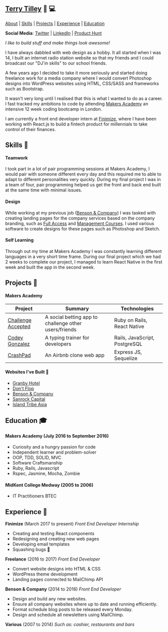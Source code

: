## [Terry Tilley](http://terrytilley.com/) 🎨 💻

[About](#about-) | [Skills](#skills-) | [Projects](#projects-) |
[Experience](#experience-) | [Education](#education-)

**Social Media**: [Twitter](https://twitter.com/terrytilley8) | [LinkedIn](https://www.linkedin.com/in/terrytilley/) | [Product Hunt](https://www.producthunt.com/@terrytilley8)

*I like to build stuff and make things look awesome!*

I have always dabbled with web design as a hobby. It all started when I was 14, I built an internet radio station website so that my friends and I could broadcast our "DJ'in skills" to our school friends.

A few years ago I decided to take it more seriously and started doing freelance work for a media company where I would convert Photoshop designs into WordPress websites using HTML, CSS/SASS and frameworks such as Bootstrap.

It wasn't very long until I realised that this is what I wanted to do as a career. I fast tracked my ambitions to code by attending [Makers Academy](http://www.makersacademy.com/) an intensive 12 week coding bootcamp in London.

I am currently a front end developer intern at [Finimize](http://www.finimize.com), where I have been working with React.js to build a fintech product for millennials to take control of their finances.

## Skills 🤹

#### Teamwork
I took part in a lot of pair programming sessions at Makers Academy, I would pair with someone different every day and this required me to able to adapt to different personalities very quickly. During my final project I was in a team of four, pair programming helped us get the front and back end built at the same time with minimal issues.

#### Design
While working at my previous job ([Benson & Company](http://www.bensoncompany.co.uk)) I was tasked with creating landing pages for the company services based on the company branding, such as [Full Access](http://full-access.co.uk/) and [Management Courses](http://www.managementcourseslondon.com/). I used various software to create designs for these pages such as Photoshop and Sketch.

#### Self Learning
Through out my time at Makers Academy I was constantly learning different languages in a very short time frame. During our final project which we had 2 weeks to complete our project, I managed to learn React Native in the first week and built the app in the second week.

## Projects 📝

#### Makers Academy
| Project | Summary | Technologies |
|---------------------------------------------------------------------------------------------------------------------------------|--------------------------------------------------------------------------------------------------|-------------------------------------------------------|
| [Challenge Accepted](https://github.com/challenge-accepted-team) | A social betting app to challenge other users/friends  | Ruby on Rails, React Native |
| [Codey Gonzalez](https://github.com/terrytilley/codey-gonzalez) | A typing trainer for developers | Rails, JavaScript, PostgreSQL |
| [CrashPad](https://github.com/terrytilley/crashpad) | An Airbnb clone web app | Express JS, Sequelize |

#### Websites I've Built 🔗
- [Granby Hotel](http://hotelingravesend.com/)
- [Don't Flop](http://dontflop.com/)
- [Benson & Company](http://bensoncompany.co.uk/)
- [Sanrock Capital](http://sanrockcapital.co.uk/)
- [Island Tribe Asia](http://islandtribeasia.com/)

## Education 🎓

#### Makers Academy (July 2016 to September 2016)

- Curiosity and a hungry passion for code
- Independent learner and problem-solver
- OOP, TDD, SOLID, MVC
- Software Craftsmanship
- Ruby, Rails, Javascript
- Rspec, Jasmine, Mocha, Zombie

#### MidKent College Medway (2005 to 2006)

- IT Practitioners BTEC

## Experience 💼

**Finimize** (March 2017 to present)
*Front End Developer Internship*

- Creating and testing React components
- Redesigning and creating new web pages
- Developing email templates
- Squashing bugs 🐞

**Freelance** (2016 to 2017)
*Front End Developer*

- Convert website designs into HTML & CSS
- WordPress theme development
- Landing pages connected to MailChimp API

**Benson & Company** (2014 to 2016)
*Front End Developer*

- Design and build any new websites.
- Ensure all company websites where up to date and running efficiently.
- Format schedule blog posts to be released every Monday.
- Design and schedule all newsletters using MailChimp.

**Various** (2007 to 2014)
*Such as: cashier, restaurants and bars*
